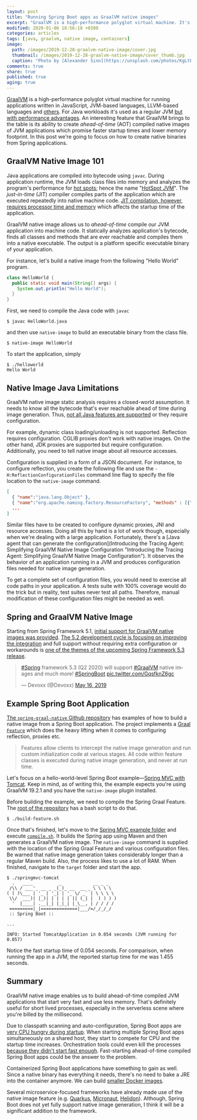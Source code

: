 ```yaml
---
layout: post
title: "Running Spring Boot apps as GraalVM native images"
excerpt: "GraalVM is a high-performance polyglot virtual machine. It's ability to create ahead-of-time compiled native images considerably speed up Spring Boot startup times."
modified: 2020-01-06 18:56:18 +0300
categories: articles
tags: [java, graalvm, native image, containers]
image:
  path: /images/2019-12-28-graalvm-native-image/cover.jpg
  thumbnail: /images/2019-12-28-graalvm-native-image/cover_thumb.jpg
  caption: "Photo by [Alexander Sinn](https://unsplash.com/photos/KgLtFCgfC28)"
comments: true
share: true
published: true
aging: true
---
```


[GraalVM](https://www.graalvm.org/ "High-performance polyglot VM") is a high-performance polyglot virtual machine for running applications written in JavaScript, JVM-based languages, LLVM-based languages and [others](https://www.graalvm.org/docs/ "GraalVM Docs").
For Java workloads it's used as a regular JVM [but with performance advantages](https://www.youtube.com/watch?v=pR5NDkIZBOA "Twitter's quest for a wholly Graal runtime").
An interesting feature that GraalVM brings to the table is its ability to create *ahead-of-time* (AOT) compiled native images of JVM applications which promise faster startup times and lower memory footprint.
In this post we're going to focus on how to create native binaries from Spring applications.

## GraalVM Native Image 101

Java applications are compiled into bytecode using `javac`.
During application runtime, the JVM loads class files into memory and analyzes the program's performance for [hot spots](https://en.wikipedia.org/wiki/Hot_spot_(computer_programming)); hence the name "[HotSpot JVM](https://en.wikipedia.org/wiki/HotSpot)".
The *just-in-time* (JIT) compiler compiles parts of the application which are executed repeatedly into native machine code.
[JIT compilation, however, requires processor time and memory](https://aboullaite.me/understanding-jit-compiler-just-in-time-compiler/ "Understanding JIT compiler") which affects the startup time of the application.

GraalVM native image allows us to *ahead-of-time* compile our JVM application into machine code.
It statically analyzes application's bytecode, finds all classes and methods that are ever reachable and compiles them into a native executable.
The output is a platform specific executable binary of your application.

For instance, let's build a native image from the following "Hello World" program.
```java
class HelloWorld {
  public static void main(String[] args) {
    System.out.println("Hello World");
  }
}
```

First, we need to compile the Java code with `javac`
```
$ javac HelloWorld.java
```

and then use `native-image` to build an executable binary from the class file.
```
$ native-image HelloWorld
```

To start the application, simply
```
$ ./helloworld
Hello World
```

## Native Image Java Limitations

GraalVM native image static analysis requires a closed-world assumption.
It needs to know all the bytecode that's ever reachable ahead of time during image generation.
Thus, [not all Java features are supported](https://github.com/oracle/graal/blob/master/substratevm/LIMITATIONS.md "Native Image Java Limitations") or they require configuration.

For example, dynamic class loading/unloading is not supported.
Reflection requires configuration.
CGLIB proxies don't work with native images.
On the other hand, JDK proxies are supported but require configuration.
Additionally, you need to tell native image about all resource accesses.

Configuration is supplied in a form of a JSON document.
For instance, to configure reflection, you create the following file and use the `-H:ReflectionConfigurationFiles` command line flag to specify the file location to the `native-image` command.

```json
[
  { "name":"java.lang.Object" },
  { "name":"org.apache.naming.factory.ResourceFactory", "methods" : [{"name": "<init>","parameterTypes":[]}] },
  ...
]
```

Similar files have to be created to configure dynamic proxies, JNI and resource accesses.
Doing all this by hand is a lot of work though, especially when we're dealing with a large application.
Fortunately, there's a [Java agent that can generate the configuration](Introducing the Tracing Agent: Simplifying GraalVM Native Image Configuration "Introducing the Tracing Agent: Simplifying GraalVM Native Image Configuration").
It observes the behavior of an application running in a JVM and produces configuration files needed for native image generation.

To get a complete set of configuration files, you would need to exercise all code paths in your application.
A tests suite with 100% coverage would do the trick but in reality, test suites never test all paths.
Therefore, manual modification of these configuration files might be needed as well.

## Spring and GraalVM Native Image

Starting from Spring Framework 5.1, [initial support for GraalVM native images was provided](https://github.com/spring-projects/spring-framework/issues/21529 "Initial GraalVM native images support").
[The 5.2 development cycle is focusing on improving the integration](https://github.com/spring-projects/spring-framework/wiki/GraalVM-native-image-support#support-of-native-images-at-spring-framework-level "Support of native images at Spring Framework level") and full support without requiring extra configuration or workarounds is [one of the themes of the upcoming Spring Framework 5.3 release](https://twitter.com/devoxx/status/1128937256180473856).

<blockquote class="twitter-tweet"><p lang="en" dir="ltr"><a href="https://twitter.com/hashtag/Spring?src=hash&amp;ref_src=twsrc%5Etfw">#Spring</a> framework 5.3 (Q2 2020) will support <a href="https://twitter.com/hashtag/GraalVM?src=hash&amp;ref_src=twsrc%5Etfw">#GraalVM</a> native images and much more! <a href="https://twitter.com/hashtag/SpringBoot?src=hash&amp;ref_src=twsrc%5Etfw">#SpringBoot</a> <a href="https://t.co/GqsfknZ6gc">pic.twitter.com/GqsfknZ6gc</a></p>&mdash; Devoxx (@Devoxx) <a href="https://twitter.com/Devoxx/status/1128937256180473856?ref_src=twsrc%5Etfw">May 16, 2019</a></blockquote> <script async src="https://platform.twitter.com/widgets.js" charset="utf-8"></script>

## Example Spring Boot Application

[The `spring-graal-native` Github repository](https://github.com/spring-projects-experimental/spring-graal-native "Graal feature for building native images of Spring applications") has examples of how to build a native image from a Spring Boot application.
The project implements a [Graal `Feature`](https://www.graalvm.org/sdk/javadoc/index.html?org/graalvm/nativeimage/hosted/Feature.html) which does the heavy lifting when it comes to configuring reflection, proxies etc.

> Features allow clients to intercept the native image generation and run custom initialization code at various stages. All code within feature classes is executed during native image generation, and never at run time.

Let's focus on a hello-world-level Spring Boot example—[Spring MVC with Tomcat](https://github.com/indrekots/spring-graal-native/tree/master/spring-graal-native-samples/springmvc-tomcat).
Keep in mind, as of writing this, the example expects you're using GraalVM 19.2.1 and you have the `native-image` plugin installed.

Before building the example, we need to compile the Spring Graal Feature.
The [root of the repository](https://github.com/indrekots/spring-graal-native) has a bash script to do that.

```
$ ./build-feature.sh
```

Once that's finished, let's move to the [Spring MVC example folder](https://github.com/indrekots/spring-graal-native/tree/master/spring-graal-native-samples/springmvc-tomcat) and execute [`compile.sh`](https://github.com/indrekots/spring-graal-native/blob/master/spring-graal-native-samples/springmvc-tomcat/compile.sh).
It builds the Spring app using Maven and then generates a GraalVM native image.
The `native-image` command is supplied with the location of the Spring Graal Feature and various configuration files.
Be warned that native image generation takes considerably longer than a regular Maven build.
Also, the process likes to use a lot of RAM.
When finished, navigate to the `target` folder and start the app.

```
$ ./springmvc-tomcat
  .   ____          _            __ _ _
 /\\ / ___'_ __ _ _(_)_ __  __ _ \ \ \ \
( ( )\___ | '_ | '_| | '_ \/ _` | \ \ \ \
 \\/  ___)| |_)| | | | | || (_| |  ) ) ) )
  '  |____| .__|_| |_|_| |_\__, | / / / /
 =========|_|==============|___/=/_/_/_/
 :: Spring Boot ::

...

INFO: Started TomcatApplication in 0.054 seconds (JVM running for 0.057)
```

Notice the fast startup time of 0.054 seconds.
For comparison, when running the app in a JVM, the reported startup time for me was 1.455 seconds.

## Summary

GraalVM native image enables us to build ahead-of-time compiled JVM applications that start very fast and use less memory.
That's definitely useful for short lived processes, especially in the serverless scene where you're billed by the millisecond.

Due to classpath scanning and auto-configuration, Spring Boot apps are [very CPU hungry during startup](https://stackoverflow.com/q/47270059/2928051).
When starting multiple Spring Boot apps simultaneously on a shared host, they start to compete for CPU and the startup time increases.
Orchestration tools could even kill the processes [because they didn't start fast enough](https://github.com/kubernetes/kubernetes/issues/3312).
Fast-starting ahead-of-time compiled Spring Boot apps could be the answer to the problem.

Containerized Spring Boot applications have something to gain as well.
Since a native binary has everything it needs, there's no need to bake a JRE into the container anymore. We can build [smaller Docker images](https://blog.softwaremill.com/small-fast-docker-images-using-graalvms-native-image-99c0bc92e70b "Small & fast Docker images using GraalVM’s native-image").

Several microservice-focused frameworks have already made use of the native image feature (e.g. [Quarkus](https://quarkus.io/), [Micronaut](https://micronaut.io/), [Helidon](https://helidon.io/)).
Although, Spring Boot does not yet fully support native image generation, I think it will be a significant addition to the framework.
